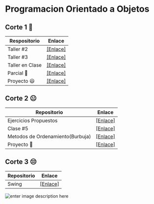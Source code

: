 # Programacion Orientado a Objetos

## Corte 1 🚗

| Respositorio |  Enlace |
|------------ |-------------|
| Taller #2| [[Enlace]](https://github.com/You7Cris/-4-Semestre/tree/master/Proyectos%20Programacion%20Orientado%20a%20Objetos/1%20Corte/Talle%232/Paquete1) |
|Taller #3 | [[Enlace]](https://github.com/You7Cris/-4-Semestre/tree/master/Proyectos%20Programacion%20Orientado%20a%20Objetos/1%20Corte/Taller%233/Paquete1)
| Taller en Clase |[[Enlace]](https://github.com/You7Cris/-4-Semestre/tree/master/Proyectos%20Programacion%20Orientado%20a%20Objetos/1%20Corte/TallerClase/Paquete%201)|
Parcial 🤣 | [[Enlace]](https://github.com/You7Cris/-4-Semestre/tree/master/Proyectos%20Programacion%20Orientado%20a%20Objetos/1%20Corte/Parcial/Paquete1)
| Proyecto 😃 | [[Enlace]](https://github.com/You7Cris/-4-Semestre/tree/master/Proyectos%20Programacion%20Orientado%20a%20Objetos/1%20Corte/ProyectoPrimerCorte/Cinema)

## Corte 2 😐

| Repositorio | Enlace |
|--------------------|-----------|
Ejercicios Propuestos | [[Enlace]](https://github.com/You7Cris/-4-Semestre/tree/master/Proyectos%20Programacion%20Orientado%20a%20Objetos/2%20Corte/Ejercicios%20Propuestos)
|Clase #5 | [[Enlace]](https://github.com/You7Cris/-4-Semestre/tree/master/Proyectos%20Programacion%20Orientado%20a%20Objetos/2%20Corte/Clase5)
Metodos de Ordenamiento(Burbuja) | [[Enlace]](https://github.com/You7Cris/-4-Semestre/tree/master/Proyectos%20Programacion%20Orientado%20a%20Objetos/2%20Corte/Ejercicio%20en%20Clase%20(Metodos%20de%20Ordenamiento)/Burbuja)
| Proyecto 🤣 | [[Enlace]](https://github.com/You7Cris/-4-Semestre/tree/master/Proyectos%20Programacion%20Orientado%20a%20Objetos/2%20Corte/Proyecto%20Segundo%20Corte)


## Corte 3 😒

| Repositorio | Enlace |
|--------------|-------------
| Swing | [[Enlace]](https://github.com/You7Cris/-4-Semestre/tree/master/Proyectos%20Programacion%20Orientado%20a%20Objetos/3%20Corte/Swing/src)





![enter image description here](https://lh3.googleusercontent.com/5DMOnucL3ETdXCKPamf5j75QbZE2A3d7Q1NVnRTg9Q8OucJqYEu6jDYzIlYWYFGBMaGXpQlUXjTu)



